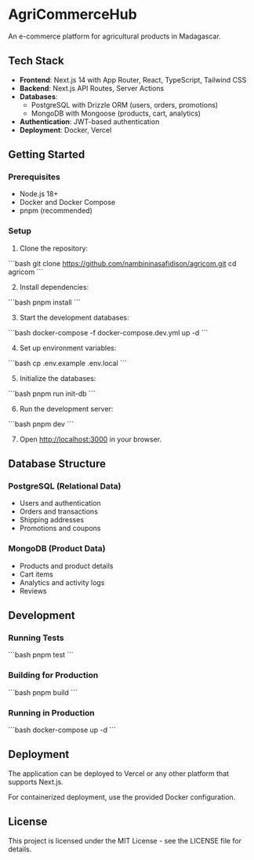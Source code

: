 # AgriCommerceHub

An e-commerce platform for agricultural products in Madagascar.

## Tech Stack

- **Frontend**: Next.js 14 with App Router, React, TypeScript, Tailwind CSS
- **Backend**: Next.js API Routes, Server Actions
- **Databases**:
  - PostgreSQL with Drizzle ORM (users, orders, promotions)
  - MongoDB with Mongoose (products, cart, analytics)
- **Authentication**: JWT-based authentication
- **Deployment**: Docker, Vercel

## Getting Started

### Prerequisites

- Node.js 18+
- Docker and Docker Compose
- pnpm (recommended)

### Setup

1. Clone the repository:

\`\`\`bash
git clone https://github.com/nambininasafidison/agricom.git
cd agricom
\`\`\`

2. Install dependencies:

\`\`\`bash
pnpm install
\`\`\`

3. Start the development databases:

\`\`\`bash
docker-compose -f docker-compose.dev.yml up -d
\`\`\`

4. Set up environment variables:

\`\`\`bash
cp .env.example .env.local
\`\`\`

5. Initialize the databases:

\`\`\`bash
pnpm run init-db
\`\`\`

6. Run the development server:

\`\`\`bash
pnpm dev
\`\`\`

7. Open [http://localhost:3000](http://localhost:3000) in your browser.

## Database Structure

### PostgreSQL (Relational Data)

- Users and authentication
- Orders and transactions
- Shipping addresses
- Promotions and coupons

### MongoDB (Product Data)

- Products and product details
- Cart items
- Analytics and activity logs
- Reviews

## Development

### Running Tests

\`\`\`bash
pnpm test
\`\`\`

### Building for Production

\`\`\`bash
pnpm build
\`\`\`

### Running in Production

\`\`\`bash
docker-compose up -d
\`\`\`

## Deployment

The application can be deployed to Vercel or any other platform that supports Next.js.

For containerized deployment, use the provided Docker configuration.

## License

This project is licensed under the MIT License - see the LICENSE file for details.
